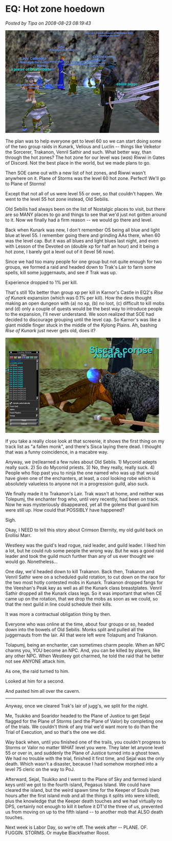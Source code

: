 # EQ: Hot zone hoedown

*Posted by Tipa on 2008-08-23 08:19:43*

![](../../../uploads/2008/08/eqgame-2008-08-22-22-02-52-46.jpg "eqgame-2008-08-22-22-02-52-46")

The plan was to help everyone get to level 60 so we can start doing some of the two group raids in Kunark, Velious and Luclin -- things like Velketor the Sorcerer, Trakanon, Venril Sathir and such. What better way, than through the hot zones? The hot zone for our level was (*was*) Riwwi in Gates of Discord. Not the best place in the world, but we made plans to go.

Then SOE came out with a new list of hot zones, and Riwwi wasn't anywhere on it. Plane of Storms was the level 60 hot zone. Perfect! We'll go to Plane of Storms!

Except that not all of us were level 55 or over, so that couldn't happen. We went to the level 55 hot zone instead, Old Sebilis.

Old Sebilis had always been on the list of Nostalgic places to visit, but there are so MANY places to go and things to see that we'd just not gotten around to it. Now we finally had a firm reason -- we would go there and level.

Back when Kunark was new, I don't remember OS being all blue and light blue at level 55. I remember going there and grinding AAs there, when 60 was the level cap. But it was all blues and light blues last night, and even with Lesson of the Devoted on (double xp for half an hour) and it being a hot zone, I barely got a level out of it (level 56 now).

Since we had too many people for one group but not quite enough for two groups, we formed a raid and headed down to Trak's Lair to farm some spells, kill some juggernauts, and see if Trak was up.

Experience dropped to 1% per kill.

That's still 10x better than group xp per kill in Karnor's Castle in EQ2's *Rise of Kunark* expansion (which was 0.1% per kill). How the devs thought making an open dungeon with (a) no xp, (b) no loot, (c) difficult to kill mobs and (d) only a couple of quests would be the best way to introduce people to the expansion, I'll never understand. We soon realized that SOE had decided to discourage grouping until the level cap. So Karnor's was like a giant middle finger stuck in the middle of the Kylong Plains. Ah, bashing *Rise of Kunark* just never gets old, does it?

![](../../../uploads/2008/08/eqgame-2008-08-22-20-05-44-27.jpg "eqgame-2008-08-22-20-05-44-27")

If you take a really close look at that screenie, it shows the first thing on my track list as "a fallen monk", and there's Sisca laying there dead. I thought that was a funny coincidence, in a macabre way.

Anyway, we (re)learned a few rules about Old Seblis. 1) Myconid adepts really suck. 2) So do Myconid priests. 3) No, they really, really suck. 4) People who flop past you to ninja the one named who was up that would have given one of the enchanters, at least, a cool looking robe which is absolutely valueless to anyone not in a progression guild, also suck.

We finally made it to Trakanon's Lair. Trak wasn't at home, and neither was Tolepumj, the enchanter frog who, until very recently, had been on track. Now he was mysteriously disappeared, yet all the golems that guard him were still up. How could that POSSIBLY have happened?

Sigh.

Okay, I NEED to tell this story about Crimson Eternity, my old guild back on Erollisi Marr.

Westleey was the guid's lead rogue, raid leader, and guild leader. I liked him a lot, but he could rub some people the wrong way. But he was a good raid leader and took the guild much further than any of us ever thought we would go. Nonetheless...

One day, we'd headed down to kill Trakanon. Back then, Trakanon and Venril Sathir were on a scheduled guild rotation, to cut down on the race for the two most hotly contested mobs in Kunark. Trakanon dropped fangs for the Veeshan's Peak key as well as all the Kunark class breastplates. Venril Sathir dropped all the Kunark class legs. So it was important that when CE came up on the rotation, that we drop the mobs as soon as we could, so that the next guild in line could schedule their kills.

It was more a contractual obligation thing by then.

Everyone who was online at the time, about four groups or so, headed down into the bowels of Old Sebilis. Monks split and pulled all the juggernauts from the lair. All that were left were Tolapumj and Trakanon.

Tolapumj, being an enchanter, can sometimes charm people. When an NPC charms you, YOU become an NPC. And, you can be killed by players, like any other NPC. When Westleey got charmed, he told the raid that he better not see ANYONE attack him.

As one, the raid turned to him.

Looked at him for a second.

And pasted him all over the cavern.

---

Anyway, once we cleared Trak's lair of jugg's, we split for the night. 

Me, Tsukiko and Soaridor headed to the Plane of Justice to get Sejal flagged for the Plane of Storms (and the Plane of Valor) by completing one of the trials. We couldn't think of any trial we'd want more to do than the Trial of Execution, and so that's the one we did.

Way back when, until you finished one of the trails, you couldn't progress to Storms or Valor no matter WHAT level you were. They later let anyone level 55 or over in, and suddenly the Plane of Justice turned into a ghost town. We had no trouble with the trial, finished it first time, and Sejal was the only death. Which wasn't a disaster, because I had somehow morphed into a level 75 cleric on the way to PoJ.

Afterward, Sejal, Tsukiko and I went to the Plane of Sky and farmed island keys until we got to the fourth island, Pegasus Island. We could have cleared the island, but the weird spawn time for the Keeper of Souls (two hours after the first island mob and all the things it splits into were killed), plus the knowledge that the Keeper death touches and we had virtually no DPS, certainly not enough to kill it before it DT'd the three of us, prevented us from moving on up to the fifth island -- to another mob that ALSO death touches.

Next week is Labor Day, so we're off. The week after -- PLANE. OF. FUGGIN. STORMS. Or maybe Blackfeather Roost.

